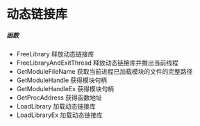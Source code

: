 # 动态链接库

##### 函数

- FreeLibrary 释放动态链接库
- FreeLibraryAndExitThread 释放动态链接库并推出当前线程
- GetModuleFileName 获取当前进程已加载模块的文件的完整路径
- GetModuleHandle 获得模块句柄
- GetModuleHandleEx 获得模块句柄
- GetProcAddress 获得函数地址
- LoadLibrary 加载动态链接库
- LoadLibraryEx 加载动态链接库
